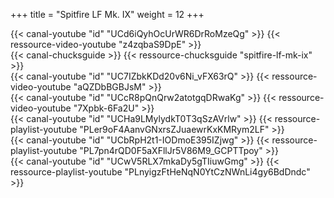 +++
title = "Spitfire LF Mk. IX"
weight = 12
+++

<div class="contenu"> <!-- le hangar de Sklang //-->
{{< canal-youtube "id" "UCd6iQyhOcUrWR6DrRoMzeQg" >}}
{{< ressource-video-youtube "z4zqbaS9DpE" >}}
</div>

<div class="contenu"> <!-- Chuck's guide //-->
{{< canal-chucksguide >}}
{{< ressource-chucksguide "spitfire-lf-mk-ix" >}}
</div>

<div class="contenu"> <!-- The Prodigy (easter egg) //-->
{{< canal-youtube "id" "UC7IZbkKDd20v6Ni_vFX63rQ" >}}
{{< ressource-video-youtube "aQZDbBGBJsM" >}}
</div>

<div class="contenu"> <!-- Reflected Simulations//-->
{{< canal-youtube "id" "UCcR8pQnQrw2atotgqDRwaKg" >}}
{{< ressource-video-youtube "7Xpbk-6Fa2U" >}}
</div>

<div class="contenu"> <!-- Matt Waggner //-->
{{< canal-youtube "id" "UCHa9LMylydkT0T3qSzAVrlw" >}}
{{< ressource-playlist-youtube "PLer9oF4AanvGNxrsZJuaewrKxKMRym2LF" >}}
</div>

<div class="contenu"> <!-- Viking 355th //-->
{{< canal-youtube "id" "UCbRpH2t1-IODmoE395IZjwg" >}}
{{< ressource-playlist-youtube "PL7pn4rQD0F5aXFllJr5V86M9_GCPTTpoy" >}}
</div>

<div class="contenu"> <!-- Requiem / The Air Combat Tutorial Library //-->
{{< canal-youtube "id" "UCwV5RLX7mkaDy5gTIiuwGmg" >}}
{{< ressource-playlist-youtube "PLnyigzFtHeNqN0YtCzNWnLi4gy6BdDndc" >}}
</div>

